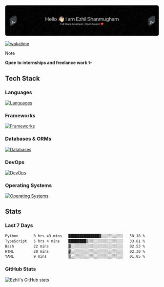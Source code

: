 ![Header](./.github/workflows/header.png)

[![wakatime](https://wakatime.com/badge/user/e780b5d2-6a76-4fde-a594-4ff159327ad3.svg)](https://wakatime.com/@e780b5d2-6a76-4fde-a594-4ff159327ad3)

> [!NOTE]  
> **Open to internships and freelance work ✨**

## Tech Stack

### Languages

[![Languages](https://skillicons.dev/icons?i=python,java,kotlin,javascript,typescript,php&theme=dark)](https://skillicons.dev)

### Frameworks

[![Frameworks](https://skillicons.dev/icons?i=react,next,tailwind,express,flask,jquery,bootstrap&theme=dark)](https://skillicons.dev)

### Databases & ORMs

[![Databases](https://skillicons.dev/icons?i=mysql,postgres,mongodb,prisma&theme=dark)](https://skillicons.dev)

### DevOps

[![DevOps](https://skillicons.dev/icons?i=aws,azure,gcp,cloudflare,vercel,docker,git,github,githubactions,nginx&theme=dark)](https://skillicons.dev)

### Operating Systems

[![Operating Systems](https://skillicons.dev/icons?i=windows,ubuntu&theme=dark)](https://skillicons.dev)

## Stats

### Last 7 Days

<!--START_SECTION:waka-->

```txt
Python       8 hrs 43 mins   ██████████████▓░░░░░░░░░░   58.18 %
TypeScript   5 hrs 4 mins    ████████▒░░░░░░░░░░░░░░░░   33.81 %
Bash         22 mins         ▓░░░░░░░░░░░░░░░░░░░░░░░░   02.53 %
HTML         20 mins         ▓░░░░░░░░░░░░░░░░░░░░░░░░   02.30 %
YAML         9 mins          ▒░░░░░░░░░░░░░░░░░░░░░░░░   01.05 %
```

<!--END_SECTION:waka-->

### GitHub Stats

![Ezhil's GitHub stats](https://github-readme-stats.vercel.app/api?username=ezhil56x&theme=dark&show_icons=true)
